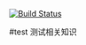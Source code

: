 [![Build Status](https://travis-ci.org/YaseminLi/testing.svg?branch=master)](https://travis-ci.org/YaseminLi/testing)

#test
测试相关知识